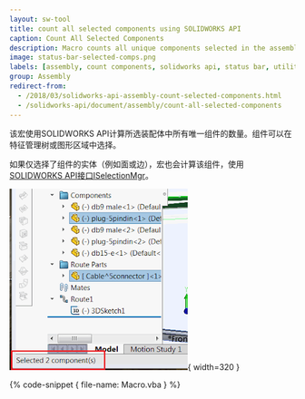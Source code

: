 ```yaml
---
layout: sw-tool
title: count all selected components using SOLIDWORKS API
caption: Count All Selected Components
description: Macro counts all unique components selected in the assembly and displays the result in the commands bar
image: status-bar-selected-comps.png
labels: [assembly, count components, solidworks api, status bar, utility]
group: Assembly
redirect-from:
  - /2018/03/solidworks-api-assembly-count-selected-components.html
  - /solidworks-api/document/assembly/count-all-selected-components
---
```

该宏使用SOLIDWORKS API计算所选装配体中所有唯一组件的数量。组件可以在特征管理树或图形区域中选择。

如果仅选择了组件的实体（例如面或边），宏也会计算该组件，使用[SOLIDWORKS API接口ISelectionMgr](https://help.solidworks.com/2018/english/api/sldworksapi/SolidWorks.Interop.sldworks~SolidWorks.Interop.sldworks.ISelectionMgr.html)。

![所选组件数量显示在状态栏中](status-bar-selected-comps.png){ width=320 }

{% code-snippet { file-name: Macro.vba } %}